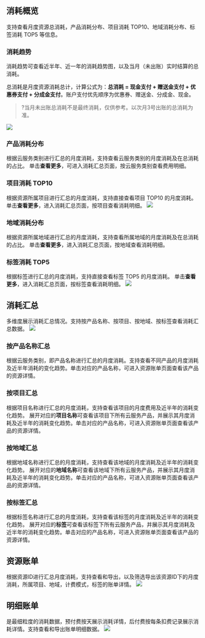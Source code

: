 ## 消耗概览
支持查看月度资源总消耗，产品消耗分布、项目消耗 TOP10、地域消耗分布、标签消耗 TOP5 等信息。

### 消耗趋势
消耗趋势可查看近半年、近一年的消耗趋势图，以及当月（未出账）实时结算的总消耗。

总消耗是月度资源消耗总计，计算公式为：**总消耗 = 现金支付 + 赠送金支付 + 优惠券支付 + 分成金支付**。账户支付优先顺序为优惠券、赠送金、分成金、现金。
>?当月未出账总消耗不是最终消耗，仅供参考。以次月3号出账的总消耗为准。
>
![](https://qcloudimg.tencent-cloud.cn/raw/9900b1df11e531a1a401cc3120cf12b0.png)

### 产品消耗分布
根据云服务类别进行汇总的月度消耗，支持查看云服务类别的月度消耗及在总消耗的占比。
单击**查看更多**，可进入消耗汇总页面，按云服务类别查看费用明细。

### 项目消耗 TOP10
根据资源所属项目进行汇总的月度消耗，支持直接查看项目 TOP10 的月度消耗。
单击**查看更多**，进入消耗汇总页面，按项目查看消耗明细。
 ![](https://qcloudimg.tencent-cloud.cn/raw/ab24090ad2236d45d01aba9322696b53.png)

### 地域消耗分布
根据资源所属地域进行汇总的月度消耗，支持查看所属地域的月度消耗及在总消耗的占比。
单击**查看更多**，进入消耗汇总页面，按地域查看消耗明细。

### 标签消耗 TOP5
根据标签进行汇总的月度消耗，支持直接查看标签 TOP5 的月度消耗。
单击**查看更多**，进入消耗汇总页面，按标签查看消耗明细。
![](https://qcloudimg.tencent-cloud.cn/raw/a9c8196c8600e09fcdc0fe9b50b147b2.png)

## 消耗汇总
多维度展示消耗汇总情况。支持按产品名称、按项目、按地域、按标签查看消耗汇总数据。
![](https://qcloudimg.tencent-cloud.cn/raw/6b12a88f30c20bbcafdc7d9258e393f8.png)

### 按产品名称汇总
根据云服务类别，即产品名称进行汇总的月度消耗。支持查看不同产品的月度消耗及近半年消耗的变化趋势。单击对应的产品名称，可进入资源账单页面查看该产品的资源详情。

### 按项目汇总
根据项目名称进行汇总的月度消耗，支持查看该项目的月度费用及近半年的消耗变化趋势。
展开对应的**项目名称**可查看该项目下所有云服务产品，并展示其月度消耗及近半年的消耗变化趋势。单击对应的产品名称，可进入资源账单页面查看该产品的资源详情。

### 按地域汇总
根据地域名称进行汇总的月度消耗，支持查看该地域的月度消耗及近半年的消耗变化趋势。
展开对应的**地域名称**可查看该地域下所有云服务产品，并展示其月度消耗及近半年的消耗变化趋势。单击对应的产品名称，可进入资源账单页面查看该产品的资源详情。

### 按标签汇总
根据标签名称进行汇总的月度消耗，支持查看该标签的月度消耗及近半年的消耗变化趋势。
展开对应的**标签**可查看该标签下所有云服务产品，并展示其月度消耗及近半年的消耗变化趋势。单击对应的产品名称，可进入资源账单页面查看该产品的资源详情。

## 资源账单
根据资源ID进行汇总月度消耗，支持查看和导出，以及筛选导出该资源ID下的月度消耗，所属项目、地域，计费模式，标签的账单详情。
 ![](https://qcloudimg.tencent-cloud.cn/raw/ec251638b5bd843abed1f4f052464946.png)

## 明细账单
是最细粒度的消耗数据，预付费按天展示消耗详情，后付费按每条扣费记录展示消耗详情。支持查看和导出账单明细数据。
![](https://qcloudimg.tencent-cloud.cn/raw/5934774fc0cdff16e07cdfeba65f8b7a.png)
